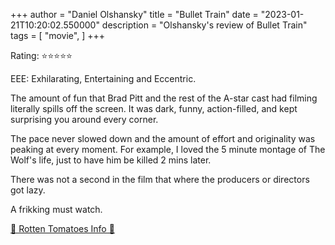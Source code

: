 +++
author = "Daniel Olshansky"
title = "Bullet Train"
date = "2023-01-21T10:20:02.550000"
description = "Olshansky's review of Bullet Train"
tags = [
    "movie",
]
+++

Rating: ⭐⭐⭐⭐⭐

EEE: Exhilarating, Entertaining and Eccentric.

The amount of fun that Brad Pitt and the rest of the A-star cast had filming literally spills off the screen. It was dark, funny, action-filled, and kept surprising you around every corner.

The pace never slowed down and the amount of effort and originality was peaking at every moment. For example, I loved the 5 minute montage of The Wolf's life, just to have him be killed 2 mins later.

There was not a second in the film that where the producers or directors got lazy.

A frikking must watch.

[🍅 Rotten Tomatoes Info 🍅](https://www.rottentomatoes.com//m/bullet_train_2022)